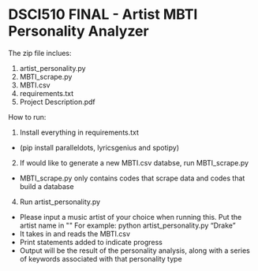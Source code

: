 # DSCI510 FINAL - Artist MBTI Personality Analyzer
The zip file inclues:
1. artist_personality.py
2. MBTI_scrape.py
3. MBTI.csv
4. requirements.txt
5. Project Description.pdf

How to run:
1. Install everything in requirements.txt
- (pip install paralleldots, lyricsgenius and spotipy)
2. If would like to generate a new MBTI.csv databse, run MBTI_scrape.py
-  MBTI_scrape.py only contains codes that scrape data and codes that build a database
4. Run artist_personality.py
- Please input a music artist of your choice when running this. Put the artist name in ""
  For example: python artist_personality.py “Drake”
- It takes in and reads the MBTI.csv
- Print statements added to indicate progress
- Output will be the result of the personality analysis, along with a series of keywords associated with that personality type

